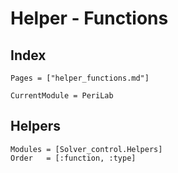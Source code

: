 # Helper - Functions

## Index

```@index
Pages = ["helper_functions.md"]
```

```@meta
CurrentModule = PeriLab
```

## Helpers

```@autodocs
Modules = [Solver_control.Helpers]
Order   = [:function, :type]
```
